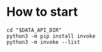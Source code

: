# How to start

```shell
cd "$DATA_API_DIR"
python3 -m pip install invoke
python3 -m invoke --list
```
